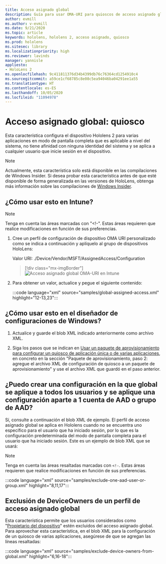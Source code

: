 ```yaml
---
title: Acceso asignado global
description: Guía para usar OMA-URI para quioscos de acceso asignado global
author: evmill
ms.author: v-evmill
ms.date: 9/21/2020
ms.topic: article
keywords: hololens, hololens 2, acceso asignado, quiosco
ms.prod: hololens
ms.sitesec: library
ms.localizationpriority: high
ms.reviewer: lavinds
manager: yannisle
appliesto:
- HoloLens 2
ms.openlocfilehash: 9c411811376d34b4399db76c76364cd1254910c4
ms.sourcegitcommit: a59ce1cf68785c8e08c5ea94046ba04291ee1a55
ms.translationtype: HT
ms.contentlocale: es-ES
ms.lasthandoff: 10/05/2020
ms.locfileid: "11094978"
---
```

# Acceso asignado global: quiosco

Esta característica configura el dispositivo Hololens 2 para varias aplicaciones en modo de pantalla completa que es aplicable a nivel del sistema, no tiene afinidad con ninguna identidad del sistema y se aplica a cualquier usuario que inicie sesión en el dispositivo. 

> [!NOTE]
> Actualmente, esta característica solo está disponible en las compilaciones de Windows Insider. Si desea probar esta característica antes de que esté disponible de forma generalizada en las versiones de HoloLens, obtenga más información sobre las compilaciones de [Windows Insider](hololens-insider.md).
 
## ¿Cómo usar esto en Intune? 

> [!NOTE]
> Tenga en cuenta las áreas marcadas con "<!-". Estas áreas requieren que realice modificaciones en función de sus preferencias. 

1.  Cree un perfil de configuración de dispositivo OMA URI personalizado como se indica a continuación y aplíquelo al grupo de dispositivos HoloLens: 

    Valor URI: ./Device/Vendor/MSFT/AssignedAccess/Configuration
   
    > [!div class="mx-imgBorder"]
    > ![Acceso asignado global OMA-URI en Intune](images/global-assigned-access-omauri.png)

2.  Para obtener un valor, actualice y pegue el siguiente contenido: 

    :::code language="xml" source="samples/global-assigned-access.xml" highlight="12-13,23":::

## ¿Cómo usar esto en el diseñador de configuraciones de Windows? 
 
1.  Actualice y guarde el blob XML indicado anteriormente como archivo XML. 

2.  Siga los pasos que se indican en [Usar un paquete de aprovisionamiento para configurar un quiosco de aplicación única o de varias aplicaciones](https://docs.microsoft.com/hololens/hololens-kiosk#use-a-provisioning-package-to-set-up-a-single-app-or-multi-app-kiosk), en concreto en la sección "Paquete de aprovisionamiento, paso 2: agregue el archivo XML de configuración de quiosco a un paquete de aprovisionamiento" y use el archivo XML que guardó en el paso anterior. 

## ¿Puedo crear una configuración en la que global se aplique a todos los usuarios y se aplique una configuración aparte a 1 cuenta de AAD o grupo de AAD? 

Sí, consulte a continuación el blob XML de ejemplo. El perfil de acceso asignado global se aplica en Hololens cuando no se encuentra uno específico para el usuario que ha iniciado sesión, por lo que es la configuración predeterminada del modo de pantalla completa para el usuario que ha iniciado sesión. Este es un ejemplo de blob XML que se usará: 

> [!NOTE]
> Tenga en cuenta las áreas resaltadas marcadas con `<!-`. Estas áreas requieren que realice modificaciones en función de sus preferencias. 

 :::code language="xml" source="samples/exclude-one-aad-user-or-group.xml" highlight="8,11,17":::

## Exclusión de DeviceOwners de un perfil de acceso asignado global

Esta característica permite que los usuarios considerados como "[Propietario del dispositivo](security-adminless-os.md)" estén excluidos del acceso asignado global. Para aprovechar esta característica, en el blob XML para la configuración de un quiosco de varias aplicaciones, asegúrese de que se agregan las líneas resaltadas: 

 :::code language="xml" source="samples/exclude-device-owners-from-global.xml" highlight="6,16-18":::
 
